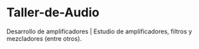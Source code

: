 # Taller-de-Audio
Desarrollo de amplificadores | Estudio de amplificadores, filtros y mezcladores (entre otros). 
